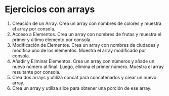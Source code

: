 # Ejercicios con arrays

1. Creación de un Array. Crea un array con nombres de colores y muestra el array por consola.
2. Acceso a Elementos. Crea un array con nombres de frutas y muestra el primer y último elemento por consola.
3. Modificación de Elementos. Crea un array con nombres de ciudades y modifica uno de los elementos. Muestra el array modificado por consola.
4. Añadir y Eliminar Elementos. Crea un array con números y añade un nuevo número al final. Luego, elimina el primer número. Muestra el array resultante por consola.
5. Crea dos arrays y utiliza concat para concatenarlos y crear un nuevo array.
6. Crea un array y utiliza slice para obtener una porción de ese array.
